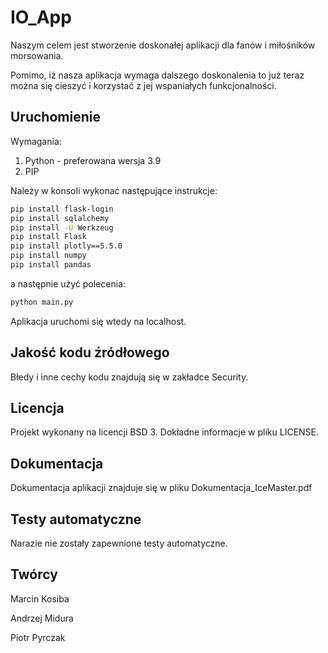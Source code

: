 # IO_App
Naszym celem jest stworzenie doskonałej aplikacji dla fanów i miłośników morsowania.

Pomimo, iż nasza aplikacja wymaga dalszego doskonalenia to już teraz można się cieszyć i korzystać z jej wspaniałych funkcjonalności.

## Uruchomienie

Wymagania:
  1. Python - preferowana wersja 3.9
  2. PIP

Należy w konsoli wykonać następujące instrukcje:

```bash
pip install flask-login
pip install sqlalchemy
pip install -U Werkzeug
pip install Flask
pip install plotly==5.5.0 
pip install numpy
pip install pandas
```
a następnie użyć polecenia:

```bash
python main.py
```

Aplikacja uruchomi się wtedy na localhost.
## Jakość kodu źródłowego

Błedy i inne cechy kodu znajdują się w zakładce Security.

## Licencja

Projekt wykonany na licencji BSD 3.
Dokładne informacje w pliku LICENSE.

## Dokumentacja

Dokumentacja aplikacji znajduje się w pliku Dokumentacja_IceMaster.pdf

## Testy automatyczne

Narazie nie zostały zapewnione testy automatyczne.

## Twórcy
Marcin Kosiba

Andrzej Midura 

Piotr Pyrczak
